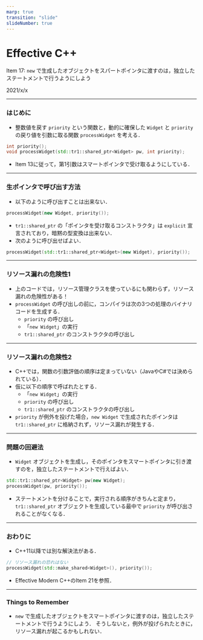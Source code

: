 ```yaml
---
marp: true
transition: "slide"
slideNumber: true
---
```

<!-- theme: gaia -->
<!-- size: 16:9 -->
<!-- page_number: true -->
<!-- paginate: true -->

<style>
img[alt~="center"] {
  display: block;
  margin: 0 auto;
}
</style>

# Effective C++
Item 17: `new` で生成したオブジェクトをスパートポインタに渡すのは，独立したステートメントで行うようにしよう

2021/x/x

---
### はじめに
- 整数値を戻す `priority` という関数と，動的に確保した `Widget` と `priority` の戻り値を引数に取る関数 `processWidget` を考える．
```cpp
int priority();
void processWidget(std::tr1::shared_ptr<Widget> pw, int priority);
```
- Item 13に従って，第1引数はスマートポインタで受け取るようにしている．

---
### 生ポインタで呼び出す方法
- 以下のように呼び出すことは出来ない．
```cpp
processWidget(new Widget, priority());
```
- `tr1::shared_ptr` の「ポインタを受け取るコンストラクタ」は `explicit` 宣言されており，暗黙の型変換は出来ない．
- 次のように呼び出せばよい．
```cpp
processWidget(std::tr1::shared_ptr<Widget>(new Widget), priority());
```

---
### リソース漏れの危険性1
- 上のコードでは，リソース管理クラスを使っているにも関わらず，リソース漏れの危険性がある！
- `processWidget` の呼び出しの前に，コンパイラは次の3つの処理のバイナリコードを生成する．
    - `priority` の呼び出し
    - 「`new Widget`」の実行
    - `tr1::shared_ptr` のコンストラクタの呼び出し

---
### リソース漏れの危険性2
- C++では，関数の引数評価の順序は定まっていない（JavaやC#では決められている）．
- 仮に以下の順序で呼ばれたとする．
    - 「`new Widget`」の実行
    - `priority` の呼び出し
    - `tr1::shared_ptr` のコンストラクタの呼び出し
- `priority` が例外を投げた場合，`new Widget` で生成されたポインタは `tr1::shared_ptr` に格納されず，リソース漏れが発生する．

---
### 問題の回避法
- `Widget` オブジェクトを生成し，そのポインタをスマートポインタに引き渡すのを，独立したステートメントで行えばよい．
```cpp
std::tr1::shared_ptr<Widget> pw(new Widget);
processWidget(pw, priority());
```
- ステートメントを分けることで，実行される順序がきちんと定まり，`tr1::shared_ptr` オブジェクトを生成している最中で `priority` が呼び出されることがなくなる．

---
### おわりに
- C++11以降では別な解決法がある．
```cpp
// リソース漏れの恐れはない
processWidget(std::make_shared<Widget>(), priority());
```
- Effective Modern C++のItem 21を参照．

---
### Things to Remember
- `new` で生成したオブジェクトをスマートポインタに渡すのは，独立したステートメントで行うようにしよう．
そうしないと，例外が投げられたときに，リソース漏れが起こるかもしれない．
